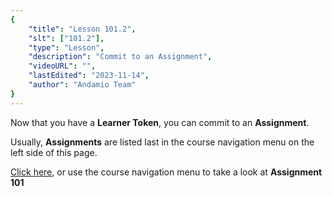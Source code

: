 ```yaml
---
{
    "title": "Lesson 101.2",
    "slt": ["101.2"],
    "type": "Lesson",
    "description": "Commit to an Assignment",
    "videoURL": "",
    "lastEdited": "2023-11-14",
    "author": "Andamio Team"
}
---
```


Now that you have a **Learner Token**, you can commit to an **Assignment**.

Usually, **Assignments** are listed last in the course navigation menu on the left side of this page.

[Click here](/course/module/101/assignment101), or use the course navigation menu to take a look at **Assignment 101**